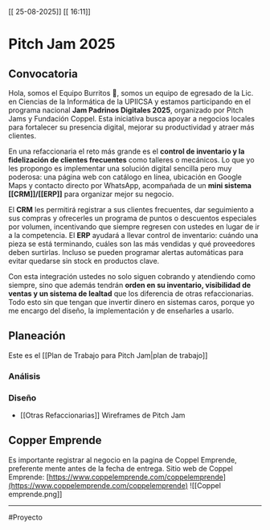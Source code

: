 [[ 25-08-2025]]
[[ 16:11]]
# Pitch Jam 2025
## Convocatoria
Hola, somos el Equipo Burritos 🌯, somos un equipo de egresado de la Lic. en Ciencias de la Informática de la UPIICSA y estamos participando en el programa nacional **Jam Padrinos Digitales 2025**, organizado por Pitch Jams y Fundación Coppel. Esta iniciativa busca apoyar a negocios locales para fortalecer su presencia digital, mejorar su productividad y atraer más clientes.

En una refaccionaria el reto más grande es el **control de inventario y la fidelización de clientes frecuentes** como talleres o mecánicos. Lo que yo les propongo es implementar una solución digital sencilla pero muy poderosa: una página web con catálogo en línea, ubicación en Google Maps y contacto directo por WhatsApp, acompañada de un **mini sistema [[CRM]]/[[ERP]]** para organizar mejor su negocio.

El **CRM** les permitirá registrar a sus clientes frecuentes, dar seguimiento a sus compras y ofrecerles un programa de puntos o descuentos especiales por volumen, incentivando que siempre regresen con ustedes en lugar de ir a la competencia. El **ERP** ayudará a llevar control de inventario: cuándo una pieza se está terminando, cuáles son las más vendidas y qué proveedores deben surtirlas. Incluso se pueden programar alertas automáticas para evitar quedarse sin stock en productos clave.

Con esta integración ustedes no solo siguen cobrando y atendiendo como siempre, sino que además tendrán **orden en su inventario, visibilidad de ventas y un sistema de lealtad** que los diferencia de otras refaccionarias. Todo esto sin que tengan que invertir dinero en sistemas caros, porque yo me encargo del diseño, la implementación y de enseñarles a usarlo.
## Planeación
Este es el [[Plan de Trabajo para Pitch Jam|plan de trabajo]]
### Análisis
### Diseño
- [[Otras Refaccionarias]]
Wireframes de Pitch Jam


## Copper Emprende
Es importante registrar al negocio en la pagina de Coppel Emprende, preferente mente antes de la fecha de entrega.
Sitio web de Coppel Emprende: [https://www.coppelemprende.com/coppelemprende](https://www.coppelemprende.com/coppelemprende)
![[Coppel emprende.png]]


___
#Proyecto 